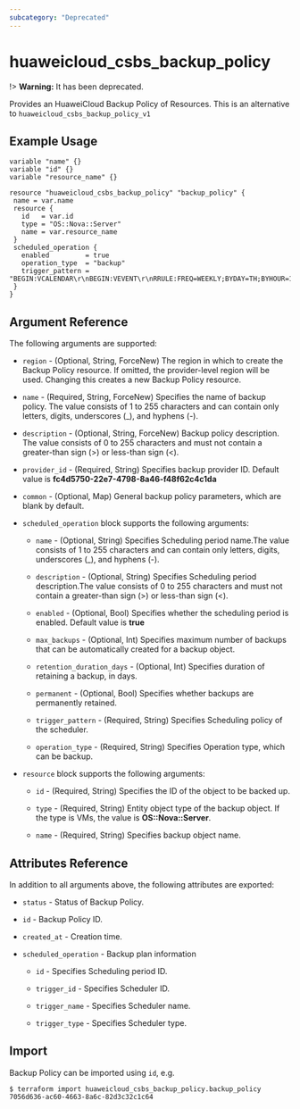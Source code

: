 ```yaml
---
subcategory: "Deprecated"
---
```


# huaweicloud\_csbs\_backup\_policy

!> **Warning:** It has been deprecated.

Provides an HuaweiCloud Backup Policy of Resources.
This is an alternative to `huaweicloud_csbs_backup_policy_v1`

## Example Usage

 ```hcl
variable "name" {}
variable "id" {}
variable "resource_name" {}

resource "huaweicloud_csbs_backup_policy" "backup_policy" {
  name = var.name
  resource {
    id   = var.id
    type = "OS::Nova::Server"
    name = var.resource_name
  }
  scheduled_operation {
    enabled         = true
    operation_type  = "backup"
    trigger_pattern = "BEGIN:VCALENDAR\r\nBEGIN:VEVENT\r\nRRULE:FREQ=WEEKLY;BYDAY=TH;BYHOUR=12;BYMINUTE=27\r\nEND:VEVENT\r\nEND:VCALENDAR\r\n"
  }
}

 ```
## Argument Reference
The following arguments are supported:

* `region` - (Optional, String, ForceNew) The region in which to create the Backup Policy resource. If omitted, the provider-level region will be used. Changing this creates a new Backup Policy resource.

* `name` - (Required, String, ForceNew) Specifies the name of backup policy. The value consists of 1 to 255 characters and can contain only letters, digits, underscores (_), and hyphens (-).

* `description` - (Optional, String, ForceNew) Backup policy description. The value consists of 0 to 255 characters and must not contain a greater-than sign (>) or less-than sign (<).

* `provider_id` - (Required, String) Specifies backup provider ID. Default value is **fc4d5750-22e7-4798-8a46-f48f62c4c1da**

* `common` - (Optional, Map) General backup policy parameters, which are blank by default.

* `scheduled_operation` block supports the following arguments:

    * `name` - (Optional, String) Specifies Scheduling period name.The value consists of 1 to 255 characters and can contain only letters, digits, underscores (_), and hyphens (-).
    
    * `description` - (Optional, String) Specifies Scheduling period description.The value consists of 0 to 255 characters and must not contain a greater-than sign (>) or less-than sign (<).

    * `enabled` - (Optional, Bool) Specifies whether the scheduling period is enabled. Default value is **true**

    * `max_backups` - (Optional, Int) Specifies maximum number of backups that can be automatically created for a backup object.

    * `retention_duration_days` - (Optional, Int) Specifies duration of retaining a backup, in days.

    * `permanent` - (Optional, Bool) Specifies whether backups are permanently retained.

    * `trigger_pattern` - (Required, String) Specifies Scheduling policy of the scheduler.

    * `operation_type` - (Required, String) Specifies Operation type, which can be backup.

* `resource` block supports the following arguments:

    * `id` - (Required, String) Specifies the ID of the object to be backed up.
    
    * `type` - (Required, String) Entity object type of the backup object. If the type is VMs, the value is **OS::Nova::Server**.

    * `name` - (Required, String) Specifies backup object name.

## Attributes Reference
In addition to all arguments above, the following attributes are exported:

* `status` - Status of Backup Policy.

* `id` - Backup Policy ID.

* `created_at` - Creation time.

* `scheduled_operation` - Backup plan information

    * `id` -  Specifies Scheduling period ID.

    * `trigger_id` -  Specifies Scheduler ID.

    * `trigger_name` -  Specifies Scheduler name.

    * `trigger_type` -  Specifies Scheduler type.


## Import

Backup Policy can be imported using  `id`, e.g.

```
$ terraform import huaweicloud_csbs_backup_policy.backup_policy 7056d636-ac60-4663-8a6c-82d3c32c1c64
```
